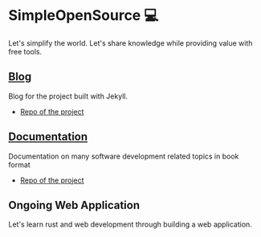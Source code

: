 # SimpleOpenSource 💻
Let's simplify the world.
Let's share knowledge while providing value with free tools.

## [Blog](https://simpleopensource.github.io)
Blog for the project built with Jekyll.
* [Repo of the project](https://github.com/SimpleOpenSource/SimpleOpenSource.github.io)

## [Documentation](https://simpleopensource.github.io/docs)
Documentation on many software development related topics in book format
* [Repo of the project](https://github.com/SimpleOpenSource/docs)

## Ongoing Web Application
Let's learn rust and web development through building a web application.

